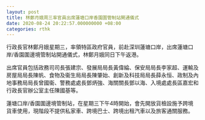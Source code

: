 ```yaml
---
layout: post
title: 林鄭月娥周三率官員出席蓮塘口岸香園圍管制站開通儀式
date: 2020-08-24 20:22:57.000000000 +08:00
categories: rthk
---
```


行政長官林鄭月娥星期三，率領特區政府官員，前赴深圳蓮塘口岸，出席蓮塘口岸/香園圍邊境管制站開通儀式，林鄭月娥同日下午返港。

出席官員包括政務司司長張建宗、發展局局長黃偉綸、保安局局長李家超、運輸及房屋局局長陳帆、食物及衞生局局長陳肇始、創新及科技局局長薛永恒、政制及內地事務局局長曾國衞、警務處處長鄧炳強、海關關長鄧以海、入境處處長區嘉宏和行政長官辦公室主任陳國基等。
 
蓮塘口岸/香園圍邊境管制站，在星期三下午4時開始，會先開放貨檢設施予跨境貨車使用，現階段不提供私家車、跨境巴士、跨境出租汽車以及旅客通關服務。　
